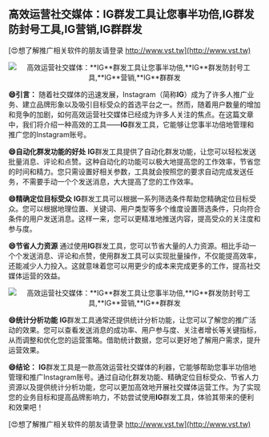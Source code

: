 ## **高效运营社交媒体：**IG**群发工具让您事半功倍,**IG**群发防封号工具,**IG**营销,**IG**群群发**

[😍想了解推广相关软件的朋友请登录 http://www.vst.tw](http://www.vst.tw)

 <center><img src="https://vst.tw/MP4/tuiguang/png/1.png" alt="高效运营社交媒体：**IG**群发工具让您事半功倍,**IG**群发防封号工具,**IG**营销,**IG**群群发"></center>

**😄引言：**
随着社交媒体的迅速发展，Instagram（简称**IG**）成为了许多人推广业务、建立品牌形象以及吸引目标受众的首选平台之一。然而，随着用户数量的增加和竞争的加剧，如何高效运营社交媒体已经成为许多人关注的焦点。在这篇文章中，我们将介绍一种高效的工具——**IG**群发工具，它能够让您事半功倍地管理和推广您的Instagram账号。

**😄自动化群发功能的好处**
**IG**群发工具提供了自动化群发功能，让您可以轻松发送批量消息、评论和点赞。这种自动化的功能可以极大地提高您的工作效率，节省您的时间和精力。您只需设置好相关参数，工具就会按照您的要求自动完成发送任务，不需要手动一个个发送消息，大大提高了您的工作效率。

**😄精确定位目标受众**
**IG**群发工具可以根据一系列筛选条件帮助您精确定位目标受众。您可以根据地理位置、关键词、用户类型等多个维度设置筛选条件，只向符合条件的用户发送消息。这样一来，您可以更精准地推送内容，提高受众的关注度和参与度。

**😄节省人力资源**
通过使用**IG**群发工具，您可以节省大量的人力资源。相比手动一个个发送消息、评论和点赞，使用群发工具可以实现批量操作，不仅能提高效率，还能减少人力投入。这就意味着您可以用更少的成本来完成更多的工作，提高社交媒体运营的效益。

 <center><img src="https://vst.tw/MP4/tuiguang/png/8.png" alt="高效运营社交媒体：**IG**群发工具让您事半功倍,**IG**群发防封号工具,**IG**营销,**IG**群群发"></center>

**😄统计分析功能**
**IG**群发工具通常还提供统计分析功能，让您可以了解您的推广活动的效果。您可以查看发送消息的成功率、用户参与度、关注者增长等关键指标，从而调整和优化您的运营策略。借助统计数据，您可以更好地了解用户需求，提升运营效果。

**😄结论：**
**IG**群发工具是一款高效运营社交媒体的利器，它能够帮助您事半功倍地管理和推广Instagram账号。通过自动化群发功能、精确定位目标受众、节省人力资源以及提供统计分析功能，您可以更加高效地开展社交媒体运营工作。为了实现您的业务目标和提高品牌影响力，不妨尝试使用**IG**群发工具，体验其带来的便利和效果吧！

[😍想了解推广相关软件的朋友请登录 http://www.vst.tw](http://www.vst.tw)




